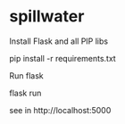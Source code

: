 # spillwater

Install Flask and all PIP libs

pip install -r requirements.txt

Run flask

flask run

see in http://localhost:5000
